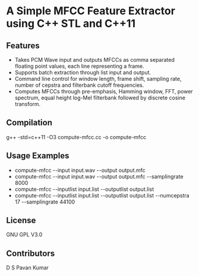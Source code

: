 # A Simple MFCC Feature Extractor using C++ STL and C++11
## Features
* Takes PCM Wave input and outputs MFCCs as comma separated floating point values, each line representing a frame.
* Supports batch extraction through list input and output.
* Command line control for window length, frame shift, sampling rate, number of cepstra and filterbank cutoff frequencies.
* Computes MFCCs through pre-emphasis, Hamming window, FFT, power spectrum, equal height log-Mel filterbank followed by discrete cosine transform.

## Compilation
g++ -std=c++11 -O3 compute-mfcc.cc -o compute-mfcc

## Usage Examples
* compute-mfcc --input input.wav --output output.mfc
* compute-mfcc --input input.wav --output output.mfc --samplingrate 8000
* compute-mfcc --inputlist input.list --outputlist output.list
* compute-mfcc --inputlist input.list --outputlist output.list --numcepstra 17 --samplingrate 44100

## License
GNU GPL V3.0

## Contributors
D S Pavan Kumar
